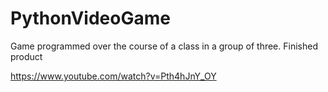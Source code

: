 # PythonVideoGame
Game programmed over the course of a class in a group of three.
Finished product

https://www.youtube.com/watch?v=Pth4hJnY_OY
